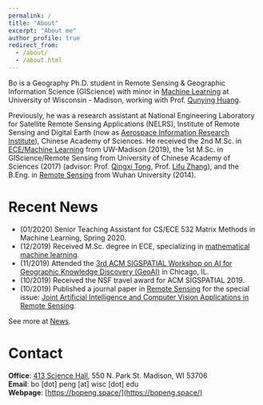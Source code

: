 ```yaml
---
permalink: /
title: "About"
excerpt: "About me"
author_profile: true
redirect_from: 
  - /about/
  - /about.html
---
```


Bo is a Geography Ph.D. student in Remote Sensing & Geographic Information Science (GIScience) with minor in [Machine Learning](https://www.engr.wisc.edu/department/electrical-computer-engineering/research-in-electric-computer-engineering/machine-learning/) at University of Wisconsin - Madison, working with Prof. [Qunying Huang](https://geography.wisc.edu/profile.php?p=111).

Previously, he was a research assistant at National Engineering Laboratory for Satellite Remote Sensing Applications (NELRS), Institute of Remote Sensing and Digital Earth (now as [Aerospace Information Research Institute](http://english.aircas.cn/)), Chinese Academy of Sciences. He received the 2nd M.Sc. in [ECE/Machine Learning](https://www.engr.wisc.edu/department/electrical-computer-engineering/research-in-electric-computer-engineering/machine-learning/) from UW-Madison (2019), the 1st M.Sc. in GIScience/Remote Sensing from University of Chinese Academy of Sciences (2017) (advisor: Prof. [Qingxi Tong](http://hylab.radi.ac.cn/esite/a/Staff/Academician/2015/1206/359.html), Prof. [Lifu Zhang](http://hylab.radi.ac.cn/esite/a/Staff/Professor/2017/0531/360.html)), and the B.Eng. in [Remote Sensing](http://rsgis.whu.edu.cn/) from Wuhan University (2014).


# Recent News
* (01/2020) Senior Teaching Assistant for CS/ECE 532 Matrix Methods in Machine Learning, Spring 2020.
* (12/2019) Received M.Sc. degree in ECE, specializing in [mathematical machine learning](https://www.engr.wisc.edu/department/electrical-computer-engineering/research-in-electric-computer-engineering/machine-learning/).
* (11/2019) Attended the [3rd ACM SIGSPATIAL Workshop on AI for Geographic Knowledge Discovery (GeoAI)](https://geoai.ornl.gov/) in Chicago, IL.
* (10/2019) Received the NSF travel award for ACM SIGSPATIAL 2019.
* (10/2019) Published a journal paper in [Remote Sensing](https://doi.org/10.3390/rs11212492) for the special issue: [Joint Artificial Intelligence and Computer Vision Applications in Remote Sensing](https://www.mdpi.com/journal/remotesensing/special_issues/Artificial_Intelligence).

See more at [News](/news/).

# Contact
**Office**: [413 Science Hall](https://map.wisc.edu/s/jlhkyl46), 550 N. Park St. Madison, WI 53706<br>
**Email**: bo [dot] peng [at] wisc [dot] edu<br>
**Webpage**: [https://bopeng.space/](https://bopeng.space/)

